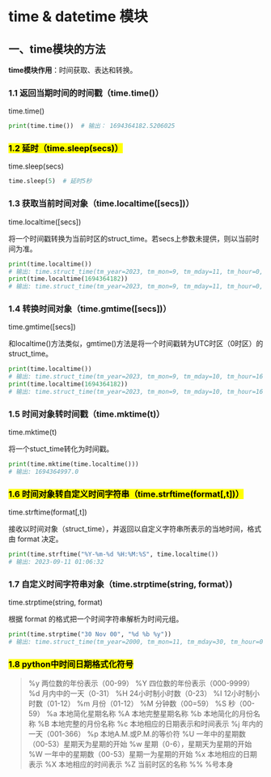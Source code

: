 # time & datetime 模块

## 一、time模块的方法

**time模块作用**：时间获取、表达和转换。

### 1.1 返回当期时间的时间戳（time.time()）

time.time()

```python
print(time.time())  # 输出： 1694364182.5206025
```

### <mark>1.2 延时（time.sleep(secs)）</mark>

time.sleep(secs)

```python
time.sleep(5)  # 延时5秒
```

### 1.3 获取当前时间对象（time.localtime([secs])）

time.localtime([secs])

将一个时间戳转换为当前时区的struct_time。若secs上参数未提供，则以当前时间为准。

```python
print(time.localtime())  
# 输出: time.struct_time(tm_year=2023, tm_mon=9, tm_mday=11, tm_hour=0, tm_min=43, tm_sec=2, tm_wday=0, tm_yday=254, tm_isdst=0)
print(time.localtime(1694364182))
# 输出: time.struct_time(tm_year=2023, tm_mon=9, tm_mday=11, tm_hour=0, tm_min=43, tm_sec=2, tm_wday=0, tm_yday=254, tm_isdst=0)
```

### 1.4 转换时间对象（time.gmtime([secs])）

time.gmtime([secs])

和localtime()方法类似，gmtime()方法是将一个时间戳转为UTC时区（0时区）的struct_time。

```python
print(time.localtime())  
# 输出: time.struct_time(tm_year=2023, tm_mon=9, tm_mday=10, tm_hour=16, tm_min=52, tm_sec=12, tm_wday=6, tm_yday=253, tm_isdst=0)
print(time.localtime(1694364182))
# 输出: time.struct_time(tm_year=2023, tm_mon=9, tm_mday=10, tm_hour=16, tm_min=43, tm_sec=2, tm_wday=6, tm_yday=253, tm_isdst=0)
```

### 1.5 时间对象转时间戳（time.mktime(t)）

time.mktime(t)

将一个stuct_time转化为时间戳。

```python
print(time.mktime(time.localtime()))
# 输出: 1694364997.0
```

### <mark>1.6 时间对象转自定义时间字符串（time.strftime(format[,t])）</mark>

time.strftime(format[,t])

接收以时间对象（struct_time），并返回以自定义字符串所表示的当地时间，格式由 format 决定。

```python
print(time.strftime("%Y-%m-%d %H:%M:%S", time.localtime())
# 输出: 2023-09-11 01:06:32
```

### 1.7 自定义时间字符串对象（time.strptime(string, format）)

time.strptime(string, format)

根据 format 的格式把一个时间字符串解析为时间元组。

```python
print(time.strptime("30 Nov 00", "%d %b %y"))
# 输出: time.struct_time(tm_year=2000, tm_mon=11, tm_mday=30, tm_hour=0, tm_min=0, tm_sec=0, tm_wday=3, tm_yday=335, tm_isdst=-1)
```

### <mark>1.8 python中时间日期格式化符号</mark>

> %y 两位数的年份表示（00-99）
> %Y 四位数的年份表示（000-9999）
> %d 月内中的一天（0-31）
> %H 24小时制小时数（0-23）
> %I 12小时制小时数（01-12）
> %m 月份（01-12）
> %M 分钟数（00=59）
> %S 秒（00-59）
> %a 本地简化星期名称
> %A 本地完整星期名称
> %b 本地简化的月份名称
> %B 本地完整的月份名称
> %c 本地相应的日期表示和时间表示
> %j 年内的一天（001-366）
> %p 本地A.M.或P.M.的等价符
> %U 一年中的星期数（00-53）星期天为星期的开始
> %w 星期（0-6），星期天为星期的开始
> %W 一年中的星期数（00-53）星期一为星期的开始
> %x 本地相应的日期表示
> %X 本地相应的时间表示
> %Z 当前时区的名称
> %% %号本身
